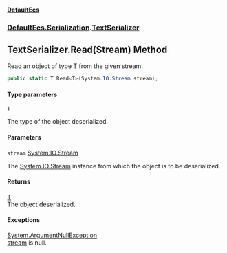 #### [DefaultEcs](DefaultEcs.md 'DefaultEcs')
### [DefaultEcs.Serialization](DefaultEcs.md#DefaultEcs.Serialization 'DefaultEcs.Serialization').[TextSerializer](TextSerializer.md 'DefaultEcs.Serialization.TextSerializer')

## TextSerializer.Read<T>(Stream) Method

Read an object of type [T](TextSerializer.Read_T_(Stream).md#DefaultEcs.Serialization.TextSerializer.Read_T_(System.IO.Stream).T 'DefaultEcs.Serialization.TextSerializer.Read<T>(System.IO.Stream).T') from the given stream.

```csharp
public static T Read<T>(System.IO.Stream stream);
```
#### Type parameters

<a name='DefaultEcs.Serialization.TextSerializer.Read_T_(System.IO.Stream).T'></a>

`T`

The type of the object deserialized.
#### Parameters

<a name='DefaultEcs.Serialization.TextSerializer.Read_T_(System.IO.Stream).stream'></a>

`stream` [System.IO.Stream](https://docs.microsoft.com/en-us/dotnet/api/System.IO.Stream 'System.IO.Stream')

The [System.IO.Stream](https://docs.microsoft.com/en-us/dotnet/api/System.IO.Stream 'System.IO.Stream') instance from which the object is to be deserialized.

#### Returns
[T](TextSerializer.Read_T_(Stream).md#DefaultEcs.Serialization.TextSerializer.Read_T_(System.IO.Stream).T 'DefaultEcs.Serialization.TextSerializer.Read<T>(System.IO.Stream).T')  
The object deserialized.

#### Exceptions

[System.ArgumentNullException](https://docs.microsoft.com/en-us/dotnet/api/System.ArgumentNullException 'System.ArgumentNullException')  
[stream](TextSerializer.Read_T_(Stream).md#DefaultEcs.Serialization.TextSerializer.Read_T_(System.IO.Stream).stream 'DefaultEcs.Serialization.TextSerializer.Read<T>(System.IO.Stream).stream') is null.